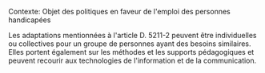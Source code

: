Contexte: Objet des politiques en faveur  de l'emploi des personnes handicapées

Les adaptations mentionnées à l'article D. 5211-2 peuvent être individuelles ou collectives pour un groupe de personnes ayant des besoins similaires. Elles portent également sur les méthodes et les supports pédagogiques et peuvent recourir aux technologies de l'information et de la communication.